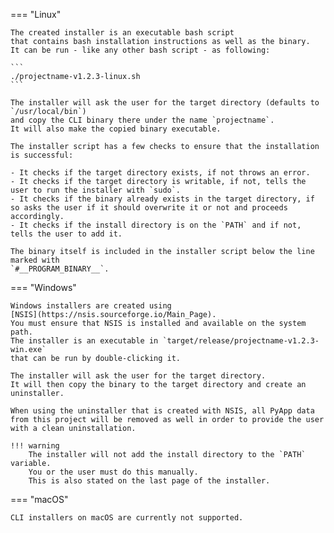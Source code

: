 === "Linux"

    The created installer is an executable bash script
    that contains bash installation instructions as well as the binary.
    It can be run - like any other bash script - as following:

    ```
    ./projectname-v1.2.3-linux.sh
    ```

    The installer will ask the user for the target directory (defaults to `/usr/local/bin`)
    and copy the CLI binary there under the name `projectname`.
    It will also make the copied binary executable.

    The installer script has a few checks to ensure that the installation is successful:

    - It checks if the target directory exists, if not throws an error.
    - It checks if the target directory is writable, if not, tells the user to run the installer with `sudo`.
    - It checks if the binary already exists in the target directory, if so asks the user if it should overwrite it or not and proceeds accordingly.
    - It checks if the install directory is on the `PATH` and if not, tells the user to add it.

    The binary itself is included in the installer script below the line marked with
    `#__PROGRAM_BINARY__`.

=== "Windows"

    Windows installers are created using
    [NSIS](https://nsis.sourceforge.io/Main_Page).
    You must ensure that NSIS is installed and available on the system path.
    The installer is an executable in `target/release/projectname-v1.2.3-win.exe`
    that can be run by double-clicking it.

    The installer will ask the user for the target directory.
    It will then copy the binary to the target directory and create an uninstaller.

    When using the uninstaller that is created with NSIS, all PyApp data from this project will be removed as well in order to provide the user with a clean uninstallation.

    !!! warning
        The installer will not add the install directory to the `PATH` variable.
        You or the user must do this manually.
        This is also stated on the last page of the installer.

=== "macOS"

    CLI installers on macOS are currently not supported.
